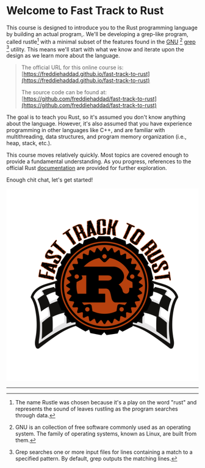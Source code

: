 # Welcome to Fast Track to Rust

This course is designed to introduce you to the Rust programming language by
building an actual program,. We'll be developing a grep-like program, called
rustle[^1] with a minimal subset of the features found in the [GNU] [^2] [grep]
[^3] utility. This means we'll start with what we know and iterate upon the
design as we learn more about the language.

> The official URL for this online course is:
> [https://freddiehaddad.github.io/fast-track-to-rust](https://freddiehaddad.github.io/fast-track-to-rust)
>
> The source code can be found at:
> [https://github.com/freddiehaddad/fast-track-to-rust](https://github.com/freddiehaddad/fast-track-to-rust)

The goal is to teach you Rust, so it's assumed you don't know anything about the
language. However, it's also assumed that you have experience programming in
other languages like C++, and are familiar with multithreading, data structures,
and program memory organization (i.e., heap, stack, etc.).

This course moves relatively quickly. Most topics are covered enough to provide
a fundamental understanding. As you progress, references to the official Rust
[documentation] are provided for further exploration.

Enough chit chat, let's get started!

![Fast Track to Rust Logo](logo.svg)

______________________________________________________________________

[^1]: The name Rustle was chosen because it's a play on the word "rust" and
    represents the sound of leaves rustling as the program searches through
    data.

[^2]: GNU is an collection of free software commonly used as an operating system.
    The family of operating systems, known as Linux, are built from them.

[^3]: Grep searches one or more input files for lines containing a match to a
    specified pattern. By default, grep outputs the matching lines.

[documentation]: https://doc.rust-lang.org/book/title-page.html
[gnu]: https://www.gnu.org/
[grep]: https://www.gnu.org/software/grep/manual/grep.html
